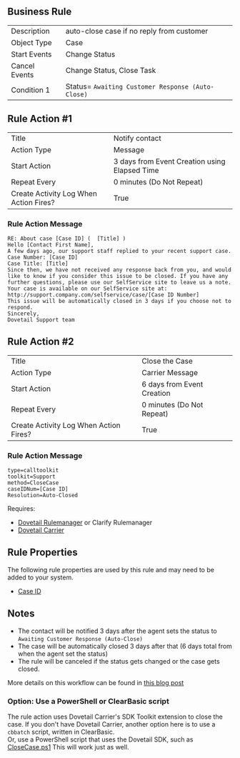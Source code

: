 
## Business Rule

|  |  |
| ------------- | ------------- |
| Description  | auto-close case if no reply from customer |
| Object Type  | Case  |
| Start Events| Change Status
| Cancel Events | Change Status, Close Task
| Condition 1 | Status= `Awaiting Customer Response (Auto-Close)`

## Rule Action #1

|  |  |
| ------------- | ------------- |
| Title	| Notify contact
| Action Type	| Message
| Start Action	| 3 days from Event Creation using Elapsed Time
| Repeat Every	| 0 minutes (Do Not Repeat)
| Create Activity Log When Action Fires?	| True

### Rule Action Message	
```
RE: About case [Case ID] (  [Title] )
Hello [Contact First Name],
A few days ago, our support staff replied to your recent support case.
Case Number: [Case ID]
Case Title: [Title]
Since then, we have not received any response back from you, and would like to know if you consider this issue to be closed. If you have any further questions, please use our SelfService site to leave us a note.
Your case is available on our SelfService site at:
http://support.company.com/selfservice/case/[Case ID Number]
This issue will be automatically closed in 3 days if you choose not to respond.
Sincerely,
Dovetail Support team
```

## Rule Action #2

|  |  |
| ------------- | ------------- |
| Title	| Close the Case
| Action Type	| Carrier Message
| Start Action	| 6 days from Event Creation
| Repeat Every	| 0 minutes (Do Not Repeat)
| Create Activity Log When Action Fires?	| True

### Rule Action Message	
```
type=calltoolkit
toolkit=Support
method=CloseCase
caseIDNum=[Case ID]
Resolution=Auto-Closed
```

Requires:
* [Dovetail Rulemanager](https://support.dovetailsoftware.com/selfservice/products/show/RuleManager) or Clarify Rulemanager
* [Dovetail Carrier](https://support.dovetailsoftware.com/selfservice/products/show/Dovetail%20Carrier)

## Rule Properties
The following rule properties are used by this rule and may need to be added to your system. 
* [Case ID](Case-ID-Rule-Property)

## Notes
* The contact will be notified 3 days after the agent sets the status to `Awaiting Customer Response (Auto-Close)`
* The case will be automatically closed 3 days after that (6 days total from when the agent set the status)
* The rule will be canceled if the status gets changed or the case gets closed.

More details on this workflow can be found in [this blog post](http://clarify.dovetailsoftware.com/gsherman/2011/01/06/auto-closing-a-case-workflow/)

### Option:  Use a PowerShell or ClearBasic script
The rule action uses Dovetail Carrier's SDK Toolkit extension to close the case. 
If you don't have Dovetail Carrier, another option here is to use a `cbbatch` script, written in ClearBasic.  
Or, use a PowerShell script that uses the Dovetail SDK, such  as [CloseCase.ps1](https://github.com/gsherman/powershell)
This will work just as well. 

